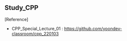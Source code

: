 ## Study_CPP

[Reference]

- CPP_Special_Lecture_01 :  https://github.com/yoondev-classroom/cpp_220103
